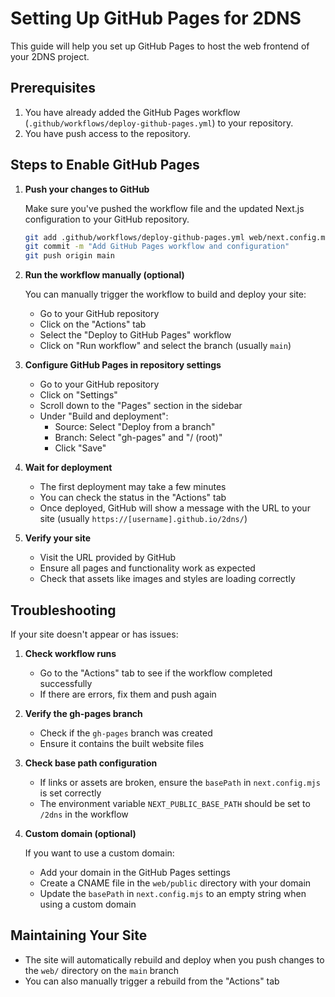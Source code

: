 # Setting Up GitHub Pages for 2DNS

This guide will help you set up GitHub Pages to host the web frontend of your 2DNS project.

## Prerequisites

1. You have already added the GitHub Pages workflow (`.github/workflows/deploy-github-pages.yml`) to your repository.
2. You have push access to the repository.

## Steps to Enable GitHub Pages

1. **Push your changes to GitHub**
   
   Make sure you've pushed the workflow file and the updated Next.js configuration to your GitHub repository.

   ```bash
   git add .github/workflows/deploy-github-pages.yml web/next.config.mjs GITHUB_PAGES_SETUP.md
   git commit -m "Add GitHub Pages workflow and configuration"
   git push origin main
   ```

2. **Run the workflow manually (optional)**
   
   You can manually trigger the workflow to build and deploy your site:
   
   - Go to your GitHub repository
   - Click on the "Actions" tab
   - Select the "Deploy to GitHub Pages" workflow
   - Click on "Run workflow" and select the branch (usually `main`)

3. **Configure GitHub Pages in repository settings**
   
   - Go to your GitHub repository
   - Click on "Settings"
   - Scroll down to the "Pages" section in the sidebar
   - Under "Build and deployment":
     - Source: Select "Deploy from a branch"
     - Branch: Select "gh-pages" and "/ (root)"
     - Click "Save"

4. **Wait for deployment**
   
   - The first deployment may take a few minutes
   - You can check the status in the "Actions" tab
   - Once deployed, GitHub will show a message with the URL to your site (usually `https://[username].github.io/2dns/`)

5. **Verify your site**
   
   - Visit the URL provided by GitHub
   - Ensure all pages and functionality work as expected
   - Check that assets like images and styles are loading correctly

## Troubleshooting

If your site doesn't appear or has issues:

1. **Check workflow runs**
   
   - Go to the "Actions" tab to see if the workflow completed successfully
   - If there are errors, fix them and push again

2. **Verify the gh-pages branch**
   
   - Check if the `gh-pages` branch was created
   - Ensure it contains the built website files

3. **Check base path configuration**
   
   - If links or assets are broken, ensure the `basePath` in `next.config.mjs` is set correctly
   - The environment variable `NEXT_PUBLIC_BASE_PATH` should be set to `/2dns` in the workflow

4. **Custom domain (optional)**
   
   If you want to use a custom domain:
   
   - Add your domain in the GitHub Pages settings
   - Create a CNAME file in the `web/public` directory with your domain
   - Update the `basePath` in `next.config.mjs` to an empty string when using a custom domain

## Maintaining Your Site

- The site will automatically rebuild and deploy when you push changes to the `web/` directory on the `main` branch
- You can also manually trigger a rebuild from the "Actions" tab
